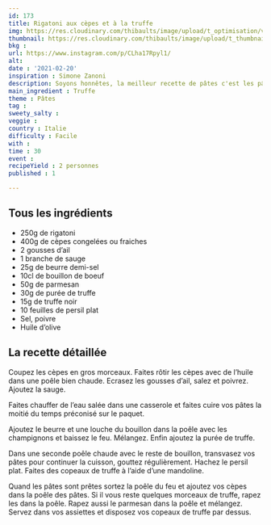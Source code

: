 ```yaml
---
id: 173
title: Rigatoni aux cèpes et à la truffe
img: https://res.cloudinary.com/thibaults/image/upload/t_optimisation/v1613841740/Recipes/20210220_rigatoni_c%C3%A8pes_truffe.jpg
thumbnail: https://res.cloudinary.com/thibaults/image/upload/t_thumbnail_josie/v1613841740/Recipes/20210220_rigatoni_c%C3%A8pes_truffe.jpg
bkg : 
url: https://www.instagram.com/p/CLha17Rpyl1/
alt: 
date : '2021-02-20'
inspiration : Simone Zanoni
description: Soyons honnêtes, la meilleur recette de pâtes c'est les pâtes à la truffe. Essayez donc cette recette délicieuse.
main_ingredient : Truffe
theme : Pâtes
tag : 
sweety_salty : 
veggie :
country : Italie
difficulty : Facile
with : 
time : 30
event : 
recipeYield : 2 personnes
published : 1

---
```


## Tous les ingrédients
 - 250g de rigatoni
 - 400g de cèpes congelées ou fraiches
 - 2 gousses d’ail
 - 1 branche de sauge
 - 25g de beurre demi-sel
 - 10cl de bouillon de boeuf
 - 50g de parmesan
 - 30g de purée de truffe
 - 15g de truffe noir
 - 10 feuilles de persil plat
 - Sel, poivre
 - Huile d’olive

## La recette détaillée
Coupez les cèpes en gros morceaux. Faites rôtir les cèpes avec de l’huile dans une poêle bien chaude. Ecrasez les gousses d’ail, salez et poivrez. Ajoutez la sauge.

Faites chauffer de l’eau salée dans une casserole et faites cuire vos pâtes la moitié du temps préconisé sur le paquet.

Ajoutez le beurre et une louche du bouillon dans la poêle avec les champignons et baissez le feu. Mélangez. Enfin ajoutez la purée de truffe.

Dans une seconde poêle chaude avec le reste de bouillon, transvasez vos pâtes pour continuer la cuisson, gouttez régulièrement. Hachez le persil plat. Faites des copeaux de truffe à l’aide d’une mandoline.

Quand les pâtes sont prêtes sortez la poêle du feu et ajoutez vos cèpes dans la poêle des pâtes. Si il vous reste quelques morceaux de truffe, rapez les dans la poêle. Rapez aussi le parmesan dans la poêle et mélangez. Servez dans vos assiettes et disposez vos copeaux de truffe par dessus.